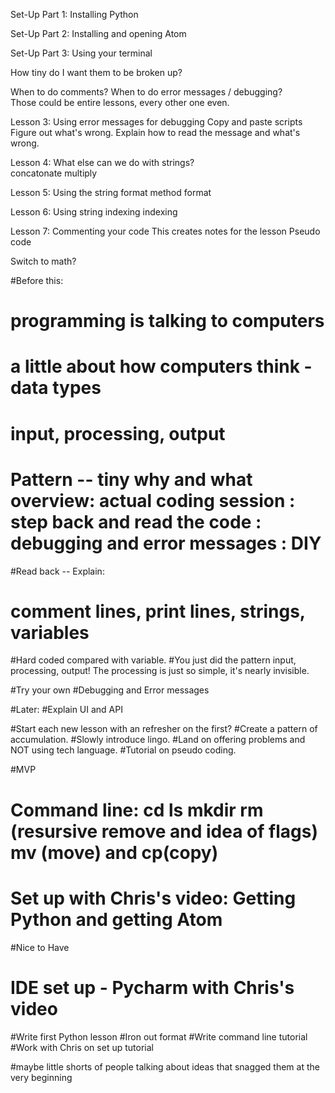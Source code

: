 Set-Up Part 1:  Installing Python 

Set-Up Part 2:  Installing and opening Atom 



Set-Up Part 3:  Using your terminal 

How tiny do I want them to be broken up?  

When to do comments?
When to do error messages / debugging?  
Those could be entire lessons, every other one even.

Lesson 3:  Using error messages for debugging 
Copy and paste scripts 
Figure out what's wrong.
Explain how to read the message and what's wrong.  

Lesson 4:  What else can we do with strings?  
concatonate 
multiply 


Lesson 5:  Using the string format method 
format 

Lesson 6:  Using string indexing 
indexing 

Lesson 7:  Commenting your code 
This creates notes for the lesson
Pseudo code 




Switch to math?




#Before this:
# programming is talking to computers
# a little about how computers think - data types
# input, processing, output

# Pattern -- tiny why and what overview:  actual coding session  :  step back and read the code  :  debugging and error messages  :  DIY

#Read back -- Explain:
#   comment lines, print lines, strings, variables
#Hard coded compared with variable.
#You just did the pattern input, processing, output!  The processing is just so simple, it's nearly invisible.

#Try your own
#Debugging and Error messages






#Later:
#Explain UI and API

#Start each new lesson with an refresher on the first?
#Create a pattern of accumulation.
#Slowly introduce lingo.
#Land on offering problems and NOT using tech language.
#Tutorial on pseudo coding.

#MVP
# Command line:  cd ls mkdir rm (resursive remove and idea of flags) mv (move) and cp(copy)
# Set up with Chris's video:  Getting Python and getting Atom

#Nice to Have
# IDE set up - Pycharm with Chris's video

#Write first Python lesson
#Iron out format
#Write command line tutorial
#Work with Chris on set up tutorial

#maybe little shorts of people talking about ideas that snagged them at the very beginning
